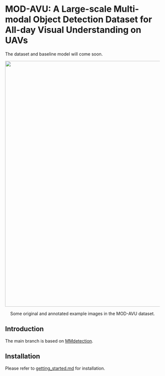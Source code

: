 # MOD-AVU: A Large-scale Multi-modal Object Detection Dataset for All-day Visual Understanding on UAVs

The dataset and baseline model will come soon.

<div align="center">
  <img src="demo/demo_imgs.png" width="800px" />
  <p>Some original and annotated example images in the MOD-AVU dataset.</p>
</div>

## Introduction

The main branch is based on [MMdetection](https://github.com/open-mmlab/mmdetection). 

## Installation

Please refer to [getting_started.md](docs/getting_started.md) for installation.
